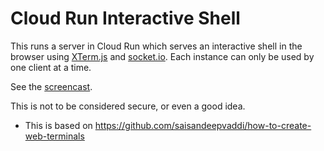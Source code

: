 # Cloud Run Interactive Shell

This runs a server in Cloud Run which serves an interactive shell in the
browser using [XTerm.js](https://xtermjs.org) and
[socket.io](https://socket.io). Each instance can only be used by one client at
a time.

See the [screencast](./screencast.mov).

This is not to be considered secure, or even a good idea.

* This is based on https://github.com/saisandeepvaddi/how-to-create-web-terminals
